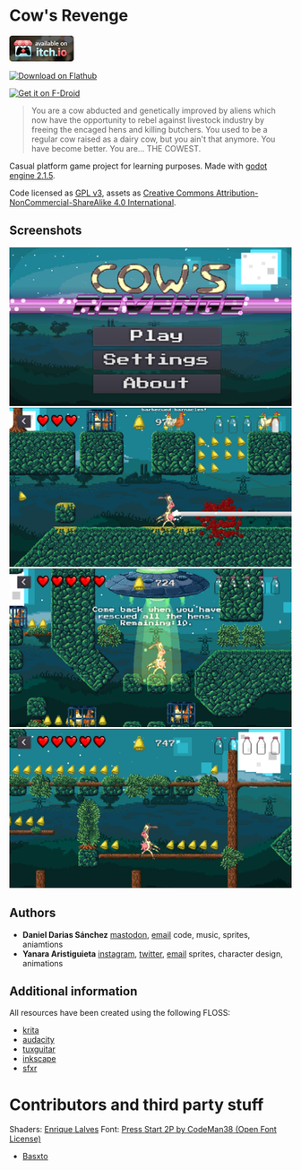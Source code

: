 # Cow's Revenge
![]()[![Download](Misc/itch.io_badge.png)](https://pipoypipagames.itch.io/cows-revenge)

<a href='https://flathub.org/apps/details/com.github.dariasteam.cowsrevenge'><img width='120' alt='Download on Flathub' src='https://flathub.org/assets/badges/flathub-badge-en.png'/></a>

<a href="https://f-droid.org/app/org.pipoypipagames.cowsrevenge">
<img src="https://f-droid.org/badge/get-it-on.png"
alt="Get it on F-Droid" height="60">
</a>

> You are a cow abducted and genetically improved by aliens which now have the opportunity to rebel against livestock industry by freeing the encaged hens and killing butchers. You used to be a regular cow raised as a dairy cow, but you ain't that anymore. You have become better. You are... THE COWEST.


Casual platform game project for learning purposes. Made with [godot engine 2.1.5](https://godotengine.org/).

Code licensed as [GPL v3](LICENSE_CODE), assets as [Creative Commons Attribution-NonCommercial-ShareAlike 4.0 International](https://creativecommons.org/licenses/by-nc-sa/4.0/).

## Screenshots

![](Screenshots/0.png)
![](Screenshots/1.png)
![](Screenshots/2.png)
![](Screenshots/3.png)

## Authors
  - **Daniel Darias Sánchez** [mastodon](https://mastodon.social/@darias), [email](dariasteam94@gmail.com)
      code, music, sprites, aniamtions
  - **Yanara Aristiguieta** [instagram](https://www.instagram.com/yanaronna/), [twitter](twitter.com/yanaronna), [email](needafreefall-@hotmail.com)
      sprites, character design, animations

## Additional information
All resources have been created using the following FLOSS:

- [krita](https://krita.org/en/)
- [audacity](http://www.audacityteam.org/)
- [tuxguitar](http://tuxguitar.com.ar/)
- [inkscape](https://inkscape.org/en/)
- [sfxr](http://www.drpetter.se/project_sfxr.html)

# Contributors and third party stuff

Shaders: [Enrique Lalves](https://github.com/henriquelalves/SimpleGodotCRTShader)
Font: [Press Start 2P by CodeMan38 (Open Font License)](https://fonts.google.com/specimen/Press+Start+2P?selection.family=Press+Start+2P)

- [Basxto](https://github.com/basxto)
